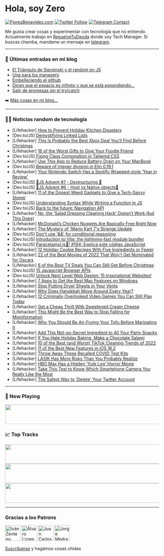 # Hola, soy Zero

[![FloresBenavides.com](https://img.shields.io/website?down_message=oops&label=MiBlog&style=for-the-badge&up_message=online&url=https%3A%2F%2Ffloresbenavides.com)](https://floresbenavides.com) [![Twitter Follow](https://img.shields.io/twitter/follow/ZeroDragon?color=%231DA1F2&label=Follow&logo=twitter&logoColor=ffffff&style=for-the-badge)](https://twitter.com/zerodragon) [![Telegram Contact](https://img.shields.io/badge/escr%C3%ADbeme-ZeroDragon-%2326A5E4?style=for-the-badge&logo=telegram)](https://t.me/zerodragon)

Me gusta crear cosas y experimentar con tecnología que no entiendo.
Actualmente trabajo en [ResuelveTuDeuda](http://github.com/resuelve) donde soy Tech Manager.
Si buscas chamba, mandame un mensaje en [telegram](https://t.me/zerodragon).

---

### 📕 Últimas entradas en mi blog
<!-- BLOG-POST-LIST:START -->
- [El Triángulo de Sierpinski y el random en JS](https://floresbenavides.com/el-triangulo-de-sierpinski-y-el-random-en-js/)
- [Una para los managers](https://floresbenavides.com/una-para-los-managers/)
- [Embelleciendo el github](https://floresbenavides.com/embelleciendo-el-github/)
- [Dicen que el espacio es infinito y que se está expandiendo…](https://floresbenavides.com/dicen-que-el-espacio-es-infinito-y-que-se-esta-expandiendo/)
- [Salir de promesas sin el try/catch](https://floresbenavides.com/salir-de-promesas-sin-el-try-catch/)
<!-- BLOG-POST-LIST:END -->

➡️ [Más cosas en mi blog...](https://floresbenavides.com)

---

### 👨‍💻 Noticias random de tecnología
<!-- TECH-POSTS:START -->
- [Lifehacker] [How to Prevent Holiday Kitchen Disasters](https://lifehacker.com/how-to-prevent-holiday-kitchen-disasters-1849894874)
- [Dev.to/JS] [Demystifying Linked Lists](https://dev.to/ladoppiaesse/demystifying-linked-lists-1bno)
- [Lifehacker] [This Is Probably the Best Xbox Deal You’ll Find Before Christmas](https://lifehacker.com/this-is-probably-the-best-xbox-deal-you-ll-find-before-1849894852)
- [Lifehacker] [16 of the Worst Gifts to Give Your Foodie Friend](https://lifehacker.com/16-of-the-worst-gifts-to-give-your-foodie-friend-1849885694)
- [Dev.to/JS] [Fixing Class Composition in Tailwind CSS](https://dev.to/areknawo/fixing-class-composition-in-tailwind-css-1k4d)
- [Lifehacker] [Use This App to Reduce Battery Drain on Your MacBook](https://lifehacker.com/use-this-app-to-reduce-battery-drain-on-your-macbook-1849892452)
- [Dev.to/JS] [Beware of integer division in Elm 0.19.1](https://dev.to/dwayne/beware-of-integer-division-in-elm-0191-3ig4)
- [Lifehacker] [Your Nintendo Switch Has a Spotify Wrapped-style ‘Year in Review’](https://lifehacker.com/your-nintendo-switch-has-a-spotify-wrapped-style-year-1849893792)
- [Dev.to/JS] [🎄JS Advent #7 - Destructuring 🎄](https://dev.to/jtlavs/js-advent-7-destructuring-onm)
- [Dev.to/JS] [🎄JS Advent #6 - Host vs Native objects🎄](https://dev.to/jtlavs/js-advent-6-host-vs-native-objects-4opg)
- [Lifehacker] [11 of the Dopest Weed Gadgets to Give a Tech-Savvy Stoner](https://lifehacker.com/11-of-the-dopest-weed-gadgets-to-give-a-tech-savvy-ston-1849894383)
- [Dev.to/JS] [Understanding Syntax While Writing a Function in JS](https://dev.to/kellilil/understanding-syntax-while-writing-a-function-in-js-2133)
- [Dev.to/JS] [Back to the future: Navigation API](https://dev.to/romaintrotard/back-to-the-future-navigation-api-2j7f)
- [Lifehacker] [No, the ‘Salad Dressing Cleaning Hack’ Doesn’t Work &lpar;but This Does&rpar;](https://lifehacker.com/no-the-salad-dressing-cleaning-hack-doesn-t-work-bu-1849893452)
- [Lifehacker] [McDonald’s Chicken Nuggets Are Basically Free Right Now](https://lifehacker.com/mcdonald-s-chicken-nuggets-are-basically-free-right-now-1849893884)
- [Lifehacker] [The Mystery of &#39;Mario Kart 7&#39;s Strange Update](https://lifehacker.com/the-mystery-of-mario-kart-7s-strange-update-1849893179)
- [Dev.to/JS] [Don&#39;t use &#39;&amp;&amp;&#39; for conditional reasoning](https://dev.to/aishanipach/dont-use-for-conditional-reasoning-3525)
- [Dev.to/JS] [Introduction to Vite: the lightning-fast module bundler](https://dev.to/codemaker2015/introduction-to-vite-the-lightning-fast-module-bundler-32mm)
- [Dev.to/JS] [Paracetamol.js💊| #194: Explica este código JavaScript](https://dev.to/duxtech/paracetamoljs-194-explica-este-codigo-javascript-36bl)
- [Lifehacker] [12 Holiday Cookie Recipes With Five Ingredients or Fewer](https://lifehacker.com/12-holiday-cookie-recipes-with-five-ingredients-or-fewe-1849893325)
- [Lifehacker] [22 of the Best Movies of 2022 That Won&#39;t Get Nominated for Oscars](https://lifehacker.com/22-of-the-best-movies-of-2022-that-wont-get-nominated-f-1849888235)
- [Lifehacker] [6 of the Best TV Deals You Can Still Get Before Christmas](https://lifehacker.com/6-of-the-best-tv-deals-you-can-still-get-before-christm-1849890432)
- [Dev.to/JS] [15 Javascript Browser APIs](https://dev.to/hidaytrahman/15-javascript-browser-apis-3d17)
- [Dev.to/JS] [Unlock Next Level Web Design: 15 Inspirational Websites!](https://dev.to/nftslab/unlock-next-level-web-design-15-inspirational-websites-26al)
- [Lifehacker] [7 Apps to Get the Best Mac Features on Windows](https://lifehacker.com/7-apps-to-get-the-best-mac-features-on-windows-1849891578)
- [Lifehacker] [Stop Putting Dryer Sheets in Your Vents](https://lifehacker.com/stop-putting-dryer-sheets-in-your-vents-1849891225)
- [Lifehacker] [Why Does Hanukkah Move Around Every Year?](https://lifehacker.com/why-does-hanukkah-move-around-every-year-1849891312)
- [Lifehacker] [12 Criminally Overlooked Video Games You Can Still Play Today](https://lifehacker.com/12-criminally-overlooked-video-games-you-can-still-play-1849890477)
- [Lifehacker] [Get a Cheap Thrill With Sweetened Cream Cheese](https://lifehacker.com/get-a-cheap-thrill-with-sweetened-cream-cheese-1849890869)
- [Lifehacker] [This Might Be the Best Way to Stop Falling for Misinformation](https://lifehacker.com/this-might-be-the-best-way-to-stop-falling-for-bullshit-1849890110)
- [Lifehacker] [Why You Should Be Air-Frying Your Tofu Before Marinating It](https://lifehacker.com/why-you-should-be-air-frying-your-tofu-before-marinatin-1849889987)
- [Lifehacker] [Add This Not-so-Secret Ingredient to All Your Party Snacks](https://lifehacker.com/add-this-not-so-secret-ingredient-to-all-your-party-sna-1849889837)
- [Lifehacker] [If You Hate Holiday Baking, Make a Chocolate Salami](https://lifehacker.com/if-you-hate-holiday-baking-make-a-chocolate-salami-1849889505)
- [Lifehacker] [10 of the Best &lpar;and Worst&rpar; TikTok Cleaning Trends of 2022](https://lifehacker.com/10-of-the-best-and-worst-tiktok-cleaning-trends-of-20-1849888910)
- [Lifehacker] [11 of the Best New Features in iOS 16.2](https://lifehacker.com/11-of-the-best-new-features-in-ios-16-2-1849888579)
- [Lifehacker] [Throw Away These Recalled COVID Test Kits](https://lifehacker.com/throw-away-these-recalled-covid-test-kits-1849889056)
- [Lifehacker] [LASIK Has More Risks Than You Probably Realize](https://lifehacker.com/lasik-has-more-risks-than-you-probably-realize-1849888998)
- [Lifehacker] [HBO Max Has a Hidden ‘Yule Log’ Horror Movie](https://lifehacker.com/hbo-max-has-a-hidden-yule-log-horror-movie-1849888811)
- [Lifehacker] [Take This Test to Know Which Smartphone Camera You Really Like the Most](https://lifehacker.com/take-this-test-to-know-which-smartphone-camera-you-real-1849887577)
- [Lifehacker] [The Safest Way to &#39;Delete&#39; Your Twitter Account](https://lifehacker.com/the-safest-way-to-delete-your-twitter-account-1849888259)<!-- TECH-POSTS:END -->

---

### 🎵 Now Playing
<a href="https://spotify-now-playing-dun.vercel.app/now-playing?open"><img src="https://spotify-now-playing-dun.vercel.app/now-playing" width="540" height="64"></a>

### 📈 Top Tracks
<a href="https://spotify-now-playing-dun.vercel.app/top-tracks?i=1&open"><img src="https://spotify-now-playing-dun.vercel.app/top-tracks?i=1" width="540" height="64"></a>
<a href="https://spotify-now-playing-dun.vercel.app/top-tracks?i=2&open"><img src="https://spotify-now-playing-dun.vercel.app/top-tracks?i=2" width="540" height="64"></a>
<a href="https://spotify-now-playing-dun.vercel.app/top-tracks?i=3&open"><img src="https://spotify-now-playing-dun.vercel.app/top-tracks?i=3" width="540" height="64"></a>

---

### Gracias a los Patrons
[<img src="https://avatars.githubusercontent.com/u/243380?v=4" alt="Iván Zenteno" width="50px">](https://github.com/k001) [<img src="https://avatars.githubusercontent.com/u/19955639?v=4" alt="Álvaro Lizama" width="50px">](https://github.com/alvarolizama) [<img src="https://avatars.githubusercontent.com/u/2718753?v=4" alt="Juan Carlos Ruiz" width="50px">](https://github.com/JuanCrg90) [<img src="https://avatars.githubusercontent.com/u/37025?v=4" alt="Jorge Medrano" width="50px">](https://github.com/h1pp1e) 

[Suscríbanse](https://www.patreon.com/zerodragon) y hagámos cosas chidas
